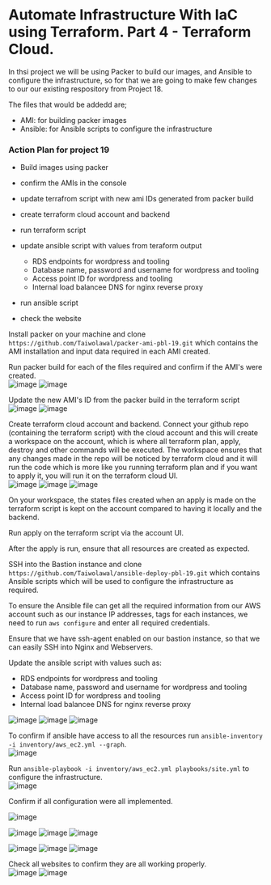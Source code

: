 # Automate Infrastructure With IaC using Terraform. Part 4 - Terraform Cloud.

In thsi project we will be  using Packer to build our images, and Ansible to configure the infrastructure, so for that we are going to make few changes to our our existing respository from Project 18.

The files that would be addedd are;

* AMI: for building packer images
* Ansible: for Ansible scripts to configure the infrastructure

### Action Plan for project 19

- Build images using packer
- confirm the AMIs in the console
- update terrafrom script with new ami IDs generated from packer build
- create terraform cloud account and backend
- run terraform script
- update ansible script with values from teraform output
     - RDS endpoints for wordpress and tooling
     - Database name, password and username for wordpress and tooling
     - Access point ID for wordpress and tooling
     - Internal load balancee DNS for nginx reverse proxy

- run ansible script
- check the website

Install packer on your machine and clone `https://github.com/Taiwolawal/packer-ami-pbl-19.git` which contains the AMI installation and input data required in each AMI created.

Run packer build for each of the files required and confirm if the AMI's were created.  
![image](https://user-images.githubusercontent.com/50557587/155509676-82e4aad6-6b19-47d9-bb71-1f227f08a5ab.png)
![image](https://user-images.githubusercontent.com/50557587/155512423-f372c7bf-2053-4812-918f-70e6d72174b7.png)

Update the new AMI's ID from the packer build  in the terraform script  
![image](https://user-images.githubusercontent.com/50557587/155521464-066a9d0d-9eda-467e-bf70-a1e99250b1c8.png) 
![image](https://user-images.githubusercontent.com/50557587/155999037-ec8d8e18-40e6-4556-805f-38340cc7e9d7.png)

Create  terraform cloud account and backend. Connect your github repo (containing the terraform script) with the cloud account and this will create a workspace on the account, which is where all terraform plan, apply, destroy and other commands will be executed. The workspace ensures that any changes made in the repo will be noticed by terraform cloud and it will run the code which is more like you running terraform plan and if you want to apply it, you will run it on the terraform cloud UI.     
![image](https://user-images.githubusercontent.com/50557587/155510755-80ab1621-68d9-423e-9850-ff0f89cc991c.png)
![image](https://user-images.githubusercontent.com/50557587/155512221-456c3a43-b98f-4ce4-aff1-119b91f9c2e9.png)
![image](https://user-images.githubusercontent.com/50557587/155710300-2272fd7f-85cd-4627-9f4c-4ab33c8a5ee7.png)

On your  workspace, the states files created when an apply is made on the terraform script is kept on the account compared to having it locally and the backend.

Run apply on the terraform script via the account UI.

After the apply is run, ensure that all resources are created as expected.

SSH into the Bastion instance and clone` https://github.com/Taiwolawal/ansible-deploy-pbl-19.git` which contains Ansible scripts which will be used to configure the infrastructure as required.

To ensure the Ansible file can get all the required information from our AWS account such as our instance IP addresses, tags for each instances, we need to run `aws configure` and enter all required credentials.

Ensure that we have ssh-agent enabled on our bastion instance, so that we can easily SSH into Nginx and Webservers.

Update the ansible script with values such as:
- RDS endpoints for wordpress and tooling
- Database name, password and username for wordpress and tooling
- Access point ID for wordpress and tooling
- Internal load balancee DNS for nginx reverse proxy 

![image](https://user-images.githubusercontent.com/50557587/155975629-75d006c5-5bd6-4a21-85bb-2864653024aa.png)
![image](https://user-images.githubusercontent.com/50557587/155976474-9f3bb595-ebb2-4252-a06d-d1aaff601558.png)
![image](https://user-images.githubusercontent.com/50557587/155978317-22e58321-7a78-454e-94ea-e10ff2569af5.png)

To confirm if ansible have access to all the resources run `ansible-inventory -i inventory/aws_ec2.yml --graph`.     
![image](https://user-images.githubusercontent.com/50557587/155758102-b092d397-a3d6-4086-9bcb-b5b336dcae69.png)  

Run `ansible-playbook -i inventory/aws_ec2.yml playbooks/site.yml` to configure the infrastructure.     
![image](https://user-images.githubusercontent.com/50557587/156018678-44ebcd83-9b09-4884-be11-b40d900f1249.png)


Confirm if all configuration were all implemented.



![image](https://user-images.githubusercontent.com/50557587/155731918-6a4fef75-e81a-42dd-a1c0-1a027de2b117.png)

![image](https://user-images.githubusercontent.com/50557587/155748349-43063718-684c-4ffd-9a66-a8e67e6004ec.png)
![image](https://user-images.githubusercontent.com/50557587/155748432-726a1bc5-e187-4c03-84db-6d1806b7628b.png)
![image](https://user-images.githubusercontent.com/50557587/155748507-e0725b04-9d8c-4683-af2d-d87b1e4bdc5f.png)

![image](https://user-images.githubusercontent.com/50557587/155992291-486fa7d9-fd9e-4471-bbb0-166c2438c75e.png)
![image](https://user-images.githubusercontent.com/50557587/155992344-374150b8-5907-482d-b1af-333f918e4cf4.png)
![image](https://user-images.githubusercontent.com/50557587/155992482-5ba5c51a-232f-42ba-8b16-b685032d8c16.png)

Check all websites to confirm they are all working properly.  
![image](https://user-images.githubusercontent.com/50557587/156019855-b7048a70-5dd4-454e-9271-206badba76dd.png)
![image](https://user-images.githubusercontent.com/50557587/156019915-10eb2656-8d13-4f15-b49b-2b34bb8ed00b.png)


